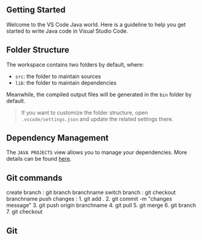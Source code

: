 ## Getting Started

Welcome to the VS Code Java world. Here is a guideline to help you get started to write Java code in Visual Studio Code.

## Folder Structure

The workspace contains two folders by default, where:

- `src`: the folder to maintain sources
- `lib`: the folder to maintain dependencies

Meanwhile, the compiled output files will be generated in the `bin` folder by default.

> If you want to customize the folder structure, open `.vscode/settings.json` and update the related settings there.

## Dependency Management

The `JAVA PROJECTS` view allows you to manage your dependencies. More details can be found [here](https://github.com/microsoft/vscode-java-dependency#manage-dependencies).

## Git commands

create branch : git branch branchname
switch branch : git checkout branchname
push changes : 1. git add .
                2. git commit -m "changes message"
                3. git push origin branchname
                4. git pull
                5. git merge
                6. git branch
                7. git checkout

## Git 

                